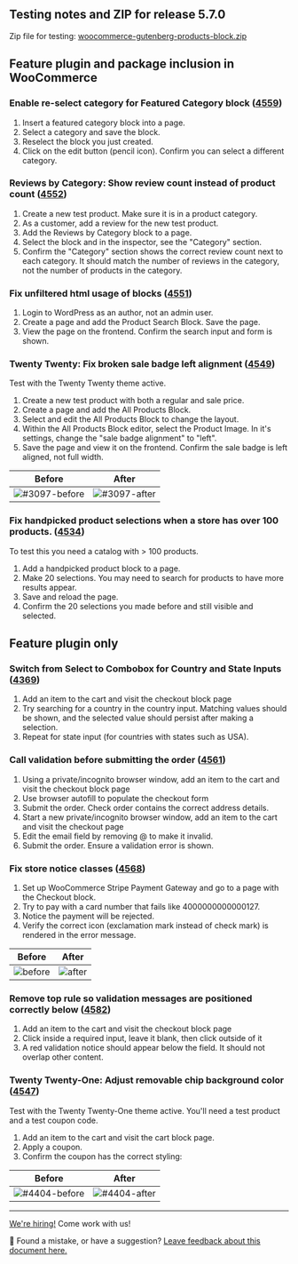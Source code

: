 ## Testing notes and ZIP for release 5.7.0

Zip file for testing: [woocommerce-gutenberg-products-block.zip](https://github.com/woocommerce/woocommerce-gutenberg-products-block/files/6992852/woocommerce-gutenberg-products-block.zip)

## Feature plugin and package inclusion in WooCommerce

### Enable re-select category for Featured Category block ([4559](https://github.com/woocommerce/woocommerce-gutenberg-products-block/pull/4559))

1. Insert a featured category block into a page.
2. Select a category and save the block.
3. Reselect the block you just created.
4. Click on the edit button (pencil icon). Confirm you can select a different category.

### Reviews by Category: Show review count instead of product count ([4552](https://github.com/woocommerce/woocommerce-gutenberg-products-block/pull/4552))

1. Create a new test product. Make sure it is in a product category.
2. As a customer, add a review for the new test product.
3. Add the Reviews by Category block to a page.
4. Select the block and in the inspector, see the "Category" section.
5. Confirm the "Category" section shows the correct review count next to each category. It should match the number of reviews in the category, not the number of products in the category.

### Fix unfiltered html usage of blocks ([4551](https://github.com/woocommerce/woocommerce-gutenberg-products-block/pull/4551))

1. Login to WordPress as an author, not an admin user.
2. Create a page and add the Product Search Block. Save the page.
3. View the page on the frontend. Confirm the search input and form is shown.

### Twenty Twenty: Fix broken sale badge left alignment ([4549](https://github.com/woocommerce/woocommerce-gutenberg-products-block/pull/4549))

Test with the Twenty Twenty theme active.

1. Create a new test product with both a regular and sale price.
2. Create a page and add the All Products Block.
3. Select and edit the All Products Block to change the layout.
4. Within the All Products Block editor, select the Product Image. In it's settings, change the "sale badge alignment" to "left".
5. Save the page and view it on the frontend. Confirm the sale badge is left aligned, not full width.

| Before                                                                                                                | After                                                                                                                |
| --------------------------------------------------------------------------------------------------------------------- | -------------------------------------------------------------------------------------------------------------------- |
| ![#3097-before](https://user-images.githubusercontent.com/3323310/128196639-39369cc7-af8e-4e41-929c-2bce28010e99.png) | ![#3097-after](https://user-images.githubusercontent.com/3323310/128197197-e9bbaa63-c71e-485e-8c40-abe14e1b9919.png) |

### Fix handpicked product selections when a store has over 100 products. ([4534](https://github.com/woocommerce/woocommerce-gutenberg-products-block/pull/4534))

To test this you need a catalog with > 100 products.

1. Add a handpicked product block to a page.
2. Make 20 selections. You may need to search for products to have more results appear.
3. Save and reload the page.
4. Confirm the 20 selections you made before and still visible and selected.

## Feature plugin only

### Switch from Select to Combobox for Country and State Inputs ([4369](https://github.com/woocommerce/woocommerce-gutenberg-products-block/pull/4369))

1. Add an item to the cart and visit the checkout block page
2. Try searching for a country in the country input. Matching values should be shown, and the selected value should persist after making a selection.
3. Repeat for state input (for countries with states such as USA).

### Call validation before submitting the order ([4561](https://github.com/woocommerce/woocommerce-gutenberg-products-block/pull/4561))

1. Using a private/incognito browser window, add an item to the cart and visit the checkout block page
2. Use browser autofill to populate the checkout form
3. Submit the order. Check order contains the correct address details.
4. Start a new private/incognito browser window, add an item to the cart and visit the checkout page
5. Edit the email field by removing @ to make it invalid.
6. Submit the order. Ensure a validation error is shown.

### Fix store notice classes ([4568](https://github.com/woocommerce/woocommerce-gutenberg-products-block/pull/4568))

1. Set up WooCommerce Stripe Payment Gateway and go to a page with the Checkout block.
2. Try to pay with a card number that fails like 4000000000000127.
3. Notice the payment will be rejected.
4. Verify the correct icon (exclamation mark instead of check mark) is rendered in the error message.

| Before                                                                                                          | After                                                                                                          |
| --------------------------------------------------------------------------------------------------------------- | -------------------------------------------------------------------------------------------------------------- |
| ![before](https://user-images.githubusercontent.com/1558827/129184772-371e9fc8-49d8-4b70-bede-fad0772328a5.png) | ![after](https://user-images.githubusercontent.com/1558827/129184925-6ee304cb-4540-4659-b154-fbeb7e418a55.png) |

### Remove top rule so validation messages are positioned correctly below ([4582](https://github.com/woocommerce/woocommerce-gutenberg-products-block/pull/4582))

1. Add an item to the cart and visit the checkout block page
2. Click inside a required input, leave it blank, then click outside of it
3. A red validation notice should appear below the field. It should not overlap other content.

### Twenty Twenty-One: Adjust removable chip background color ([4547](https://github.com/woocommerce/woocommerce-gutenberg-products-block/pull/4547))

Test with the Twenty Twenty-One theme active. You'll need a test product and a test coupon code.

1. Add an item to the cart and visit the cart block page.
2. Apply a coupon.
3. Confirm the coupon has the correct styling:

| Before                                                                                                                | After                                                                                                                |
| --------------------------------------------------------------------------------------------------------------------- | -------------------------------------------------------------------------------------------------------------------- |
| ![#4404-before](https://user-images.githubusercontent.com/3323310/128184619-030aecf6-1496-43c8-b649-c7e513d9a377.png) | ![#4404-after](https://user-images.githubusercontent.com/3323310/128184613-fb17fd6c-c7c4-401c-9628-5337f1b24082.png) |

<!-- FEEDBACK -->

---

[We're hiring!](https://woocommerce.com/careers/) Come work with us!

🐞 Found a mistake, or have a suggestion? [Leave feedback about this document here.](https://github.com/woocommerce/woocommerce-gutenberg-products-block/issues/new?assignees=&labels=type%3A+documentation&template=--doc-feedback.md&title=Feedback%20on%20./docs/testing/releases/570.md)

<!-- /FEEDBACK -->
